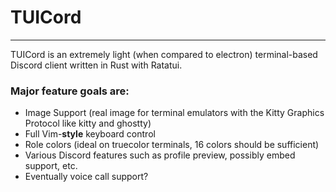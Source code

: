 # TUICord

---

TUICord is an extremely light (when compared to electron) terminal-based Discord client
written in Rust with Ratatui.

### Major feature goals are:

- Image Support (real image for terminal emulators with the Kitty Graphics Protocol like kitty and ghostty)
- Full Vim-**style** keyboard control
- Role colors (ideal on truecolor terminals, 16 colors should be sufficient)
- Various Discord features such as profile preview, possibly embed support, etc.
- Eventually voice call support?

